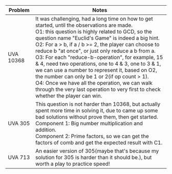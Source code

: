 | Problem | Notes |
|---|-------|
| UVA 10368  | It was challenging, had a long time on how to get started, until the observations are made. <br />O1: this question is highly related to GCD, so the question name "Euclid's Game" is indeed a big hint. <br /> O2: For a > b, if a / b >= 2, the player can choose to reduce b "at once", or just only reduce a b from a. <br/> O3: For each "reduce-b-operation", for example, 15 & 4, need two operations, one to 4 & 3, one to 3 & 1, we can use a number to represent it, based on O2, the number can only be 1 or 2(if op count > 1). <br /> O4: Once we have all the operation, we can walk through the very last operation to very first to check whether the player can win. |
| UVA 305 | This question is not harder than 10368, but actually spent more time in solving it, due to came up some bad solutions without prove them, then get started. <br/> Component 1: Big number multiplication and addition. <br/>  Component 2: Prime factors, so we can get the factors of comb and get the expected result with C1. |
| UVA 713 | An easier version of 305(maybe that's because my solution for 305 is harder than it should be.), but worth a play to practice speed! |